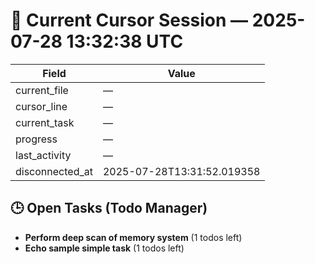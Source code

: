 # 📝 Current Cursor Session — 2025-07-28 13:32:38 UTC

| Field | Value |
|-------|-------|
| current_file | — |
| cursor_line | — |
| current_task | — |
| progress | — |
| last_activity | — |
| disconnected_at | 2025-07-28T13:31:52.019358 |

## 🕒 Open Tasks (Todo Manager)
- **Perform deep scan of memory system** (1 todos left)
- **Echo sample simple task** (1 todos left)

